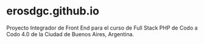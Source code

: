 # erosdgc.github.io

Proyecto Integrador de Front End para el curso de Full Stack PHP de Codo a Codo 4.0 de la Ciudad de Buenos Aires, Argentina.
